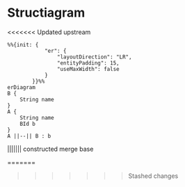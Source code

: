 # Structiagram

<<<<<<< Updated upstream
```mermaid
%%{init: {
            "er": {
                "layoutDirection": "LR",
                "entityPadding": 15,
                "useMaxWidth": false
            }
        }}%%
erDiagram
B {
    String name
}
A {
    String name
    BId b
}
A ||--|| B : b
```
||||||| constructed merge base

=======
>>>>>>> Stashed changes
